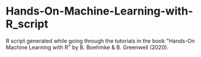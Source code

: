# Hands-On-Machine-Learning-with-R_script
R script generated while going through the tutorials in the book "Hands-On Machine Learning with R" by B. Boehmke & B. Greenwell (2020).
